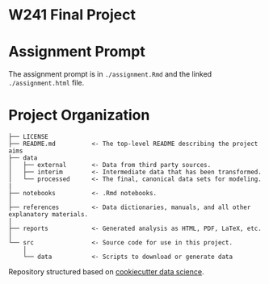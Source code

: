 # W241 Final Project

# Assignment Prompt

The assignment prompt is in `./assignment.Rmd` and the linked `./assignment.html` file. 

# Project Organization

    ├── LICENSE
    ├── README.md          <- The top-level README describing the project aims
    ├── data
    │   ├── external       <- Data from third party sources.
    │   ├── interim        <- Intermediate data that has been transformed.
    │   └── processed      <- The final, canonical data sets for modeling.
    |
    ├── notebooks          <- .Rmd notebooks. 
    │
    ├── references         <- Data dictionaries, manuals, and all other explanatory materials.
    │
    ├── reports            <- Generated analysis as HTML, PDF, LaTeX, etc.
    │
    └── src                <- Source code for use in this project.
        │
        └── data           <- Scripts to download or generate data


Repository structured based on [cookiecutter data science](https://drivendata.github.io/cookiecutter-data-science).
